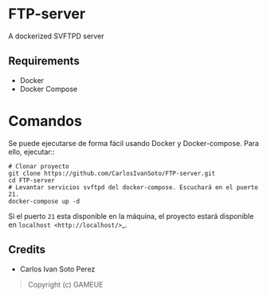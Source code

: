 # FTP-server
A dockerized SVFTPD server

## Requirements

- Docker
- Docker Compose

Comandos
=============
Se puede ejecutarse de forma fácil usando Docker y
Docker-compose. Para ello, ejecutar::

    # Clonar proyecto
    git clone https://github.com/CarlosIvanSoto/FTP-server.git
    cd FTP-server
    # Levantar servicios svftpd del docker-compose. Escuchará en el puerto 21.
    docker-compose up -d

Si el puerto ``21`` esta disponible en la máquina, el proyecto estará disponible en `localhost <http://localhost/>`_.

## Credits

- Carlos Ivan Soto Perez

> Copyright (c) GAMEUE
